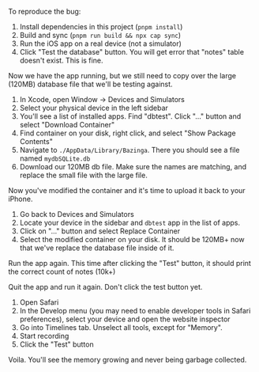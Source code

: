 To reproduce the bug:

1. Install dependencies in this project (`pnpm install`)
1. Build and sync (`pnpm run build && npx cap sync`)
1. Run the iOS app on a real device (not a simulator)
1. Click "Test the database" button. You will get error that "notes" table doesn't exist. This is fine.

Now we have the app running, but we still need to copy over the large (120MB) database file that we'll be testing against.

1. In Xcode, open Window -> Devices and Simulators
1. Select your physical device in the left sidebar
1. You'll see a list of installed apps. Find "dbtest". Click "..." button and select "Download Container"
1. Find container on your disk, right click, and select "Show Package Contents"
1. Navigate to `./AppData/Library/Bazinga`. There you should see a file named `mydbSQLite.db`
1. Download our 120MB db file. Make sure the names are matching, and replace the small file with the large file.

Now you've modified the container and it's time to upload it back to your iPhone.

1. Go back to Devices and Simulators
1. Locate your device in the sidebar and `dbtest` app in the list of apps.
1. Click on "..." button and select Replace Container
1. Select the modified container on your disk. It should be 120MB+ now that we've replace the database file inside of it.

Run the app again. This time after clicking the "Test" button, it should print the correct count of notes (10k+)

Quit the app and run it again. Don't click the test button yet.

1. Open Safari
1. In the Develop menu (you may need to enable developer tools in Safari preferences), select your device and open the website inspector
1. Go into Timelines tab. Unselect all tools, except for "Memory".
1. Start recording
1. Click the "Test" button

Voila. You'll see the memory growing and never being garbage collected.

